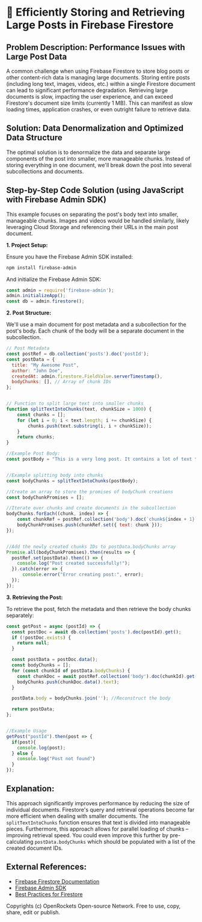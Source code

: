 # 🐞 Efficiently Storing and Retrieving Large Posts in Firebase Firestore


## Problem Description:  Performance Issues with Large Post Data

A common challenge when using Firebase Firestore to store blog posts or other content-rich data is managing large documents.  Storing entire posts (including long text, images, videos, etc.) within a single Firestore document can lead to significant performance degradation.  Retrieving large documents is slow, impacting the user experience, and can exceed Firestore's document size limits (currently 1 MB).  This can manifest as slow loading times, application crashes, or even outright failure to retrieve data.


## Solution:  Data Denormalization and Optimized Data Structure

The optimal solution is to denormalize the data and separate large components of the post into smaller, more manageable chunks.  Instead of storing everything in one document, we'll break down the post into several subcollections and documents.


## Step-by-Step Code Solution (using JavaScript with Firebase Admin SDK)


This example focuses on separating the post's body text into smaller, manageable chunks.  Images and videos would be handled similarly, likely leveraging Cloud Storage and referencing their URLs in the main post document.

**1.  Project Setup:**

Ensure you have the Firebase Admin SDK installed:

```bash
npm install firebase-admin
```

And initialize the Firebase Admin SDK:

```javascript
const admin = require('firebase-admin');
admin.initializeApp();
const db = admin.firestore();
```

**2.  Post Structure:**

We'll use a main document for post metadata and a subcollection for the post's body.  Each chunk of the body will be a separate document in the subcollection.

```javascript
// Post Metadata
const postRef = db.collection('posts').doc('postId');
const postData = {
  title: "My Awesome Post",
  author: "John Doe",
  createdAt: admin.firestore.FieldValue.serverTimestamp(),
  bodyChunks: [], // Array of chunk IDs
};


// Function to split large text into smaller chunks
function splitTextIntoChunks(text, chunkSize = 1000) {
    const chunks = [];
    for (let i = 0; i < text.length; i += chunkSize) {
        chunks.push(text.substring(i, i + chunkSize));
    }
    return chunks;
}

//Example Post Body:
const postBody = "This is a very long post. It contains a lot of text to demonstrate how to handle large text efficiently in Firestore.  We are splitting it into chunks to improve performance.";


//Example splitting body into chunks
const bodyChunks = splitTextIntoChunks(postBody);

//Create an array to store the promises of bodyChunk creations
const bodyChunkPromises = [];

//Iterate over chunks and create documents in the subcollection
bodyChunks.forEach((chunk, index) => {
    const chunkRef = postRef.collection('body').doc(`chunk${index + 1}`);
    bodyChunkPromises.push(chunkRef.set({ text: chunk }));
});


//Add the newly created chunks IDs to postData.bodyChunks array
Promise.all(bodyChunkPromises).then(results => {
  postRef.set(postData).then(() => {
    console.log("Post created successfully!");
  }).catch(error => {
      console.error("Error creating post:", error);
  });
});

```


**3. Retrieving the Post:**

To retrieve the post, fetch the metadata and then retrieve the body chunks separately:

```javascript
const getPost = async (postId) => {
  const postDoc = await db.collection('posts').doc(postId).get();
  if (!postDoc.exists) {
    return null;
  }

  const postData = postDoc.data();
  const bodyChunks = [];
  for (const chunkId of postData.bodyChunks) {
    const chunkDoc = await postRef.collection('body').doc(chunkId).get();
    bodyChunks.push(chunkDoc.data().text);
  }

  postData.body = bodyChunks.join(''); //Reconstruct the body

  return postData;
};


//Example Usage
getPost("postId").then(post => {
  if(post){
    console.log(post);
  } else {
    console.log("Post not found")
  }
});

```

## Explanation:

This approach significantly improves performance by reducing the size of individual documents.  Firestore's query and retrieval operations become far more efficient when dealing with smaller documents. The `splitTextIntoChunks` function ensures that text is divided into manageable pieces.  Furthermore,  this approach allows for parallel loading of chunks – improving retrieval speed. You could even improve this further by pre-calculating `postData.bodyChunks` which should be populated with a list of the created document IDs.


## External References:

* [Firebase Firestore Documentation](https://firebase.google.com/docs/firestore)
* [Firebase Admin SDK](https://firebase.google.com/docs/admin/setup)
* [Best Practices for Firestore](https://firebase.google.com/docs/firestore/best-practices)


Copyrights (c) OpenRockets Open-source Network. Free to use, copy, share, edit or publish.

